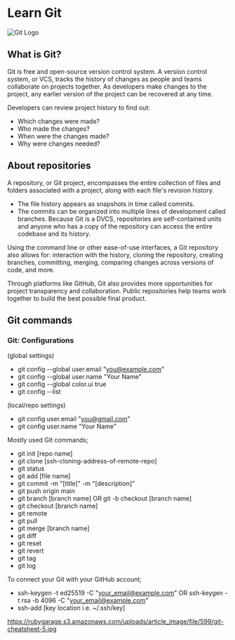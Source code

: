 # Learn Git

![Git Logo](https://upload.wikimedia.org/wikipedia/commons/thumb/e/e0/Git-logo.svg/1280px-Git-logo.svg.png)

## What is Git?
Git is free and open-source version control system. A version control system, or VCS, tracks the history of changes as people and teams collaborate on projects together. As developers make changes to the project, any earlier version of the project can be recovered at any time.

Developers can review project history to find out:
- Which changes were made?
- Who made the changes?
- When were the changes made?
- Why were changes needed?

## About repositories
A repository, or Git project, encompasses the entire collection of files and folders associated with a project, along with each file's revision history. 
- The file history appears as snapshots in time called commits. 
- The commits can be organized into multiple lines of development called branches. 
Because Git is a DVCS, repositories are self-contained units and anyone who has a copy of the repository can access the entire codebase and its history. 

Using the command line or other ease-of-use interfaces, a Git repository also allows for: interaction with the history, cloning the repository, creating branches, committing, merging, comparing changes across versions of code, and more.

Through platforms like GitHub, Git also provides more opportunities for project transparency and collaboration. Public repositories help teams work together to build the best possible final product.

## Git commands

### Git: Configurations

(global settings)
- git config --global user.email "you@example.com"
- git config --global user.name "Your Name"
- git config --global color.ui true
- git config --list

(local/repo settings)
- git config user.email "you@gmail.com"
- git config user.name "Your Name"

Mostly used Git commands;
- git init \[repo name] 
- git clone \[ssh-cloning-address-of-remote-repo]
- git status
- git add \[file name]
- git commit -m "\[title]" -m "\[description]"
- git push origin main
- git branch \[branch name] OR git -b checkout \[branch name]
- git checkout \[branch name]
- git remote
- git pull
- git merge \[branch name]
- git diff
- git reset
- git revert
- git tag
- git log

To connect your Git with your GitHub account;
- ssh-keygen -t ed25519 -C "your_email@example.com" OR ssh-keygen -t rsa -b 4096 -C "your_email@example.com"
- ssh-add \[key location i.e. ~/.ssh/key]


https://rubygarage.s3.amazonaws.com/uploads/article_image/file/599/git-cheatsheet-5.jpg
